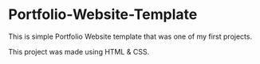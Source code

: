 # Portfolio-Website-Template

This is simple Portfolio Website template that was one of my first projects. 

This project was made using HTML & CSS.
